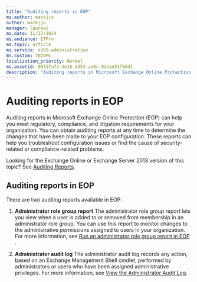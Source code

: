 ```yaml
---
title: "Auditing reports in EOP"
ms.author: markjjo
author: markjjo
manager: laurawi
ms.date: 11/17/2014
ms.audience: ITPro
ms.topic: article
ms.service: o365-administration
ms.custom: TN2DMC
localization_priority: Normal
ms.assetid: 003d7a74-3e16-4453-ae0c-9dbae51f66d1
description: "Auditing reports in Microsoft Exchange Online Protection (EOP) can help you meet regulatory, compliance, and litigation requirements for your organization. You can obtain auditing reports at any time to determine the changes that have been made to your EOP configuration. These reports can help you troubleshoot configuration issues or find the cause of security-related or compliance-related problems."
---
```


# Auditing reports in EOP

Auditing reports in Microsoft Exchange Online Protection (EOP) can help you meet regulatory, compliance, and litigation requirements for your organization. You can obtain auditing reports at any time to determine the changes that have been made to your EOP configuration. These reports can help you troubleshoot configuration issues or find the cause of security-related or compliance-related problems.
  
Looking for the Exchange Online or Exchange Server 2013 version of this topic? See [Auditing Reports](http://technet.microsoft.com/library/2b3e1529-1677-4564-be0b-ce22757ddc0d.aspx).
  
## Auditing reports in EOP

There are two auditing reports available in EOP:
  
1. **Administrator role group report** The administrator role group report lets you view when a user is added to or removed from membership in an administrator role group. You can use this report to monitor changes to the administrative permissions assigned to users in your organization. For more information, see [Run an administrator role group report in EOP ](run-an-administrator-role-group-report-in-eop-eop.md).
    
2. **Administrator audit log** The administrator audit log records any action, based on an Exchange Management Shell cmdlet, performed by administrators or users who have been assigned administrative privileges. For more information, see [View the Administrator Audit Log](http://technet.microsoft.com/library/5c62072a-556d-4fea-9973-d668c6b9fd57.aspx).
    

